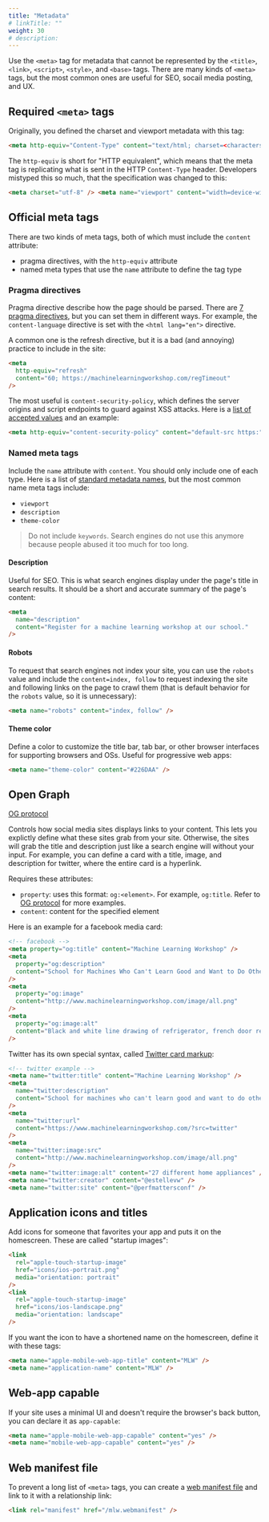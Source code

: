 ```yaml
---
title: "Metadata"
# linkTitle: ""
weight: 30
# description:
---
```


Use the `<meta>` tag for metadata that cannot be represented by the `<title>`, `<link>`, `<script>`, `<style>`, and `<base>` tags. There are many kinds of `<meta>` tags, but the most common ones are useful for SEO, socail media posting, and UX.

## Required `<meta>` tags

Originally, you defined the charset and viewport metadata with this tag:

```html
<meta http-equiv="Content-Type" content="text/html; charset=<characterset>" />
```

The `http-equiv` is short for "HTTP equivalent", which means that the meta tag is replicating what is sent in the HTTP `Content-Type` header. Developers mistyped this so much, that the specification was changed to this:

```html
<meta charset="utf-8" /> <meta name="viewport" content="width=device-width" />
```

## Official meta tags

There are two kinds of meta tags, both of which must include the `content` attribute:

- pragma directives, with the `http-equiv` attribute
- named meta types that use the `name` attribute to define the tag type

### Pragma directives

Pragma directive describe how the page should be parsed. There are [7 pragma directives](https://html.spec.whatwg.org/multipage/semantics.html#pragma-directives), but you can set them in different ways. For example, the `content-language` directive is set with the `<html lang="en">` directive.

A common one is the refresh directive, but it is a bad (and annoying) practice to include in the site:

```html
<meta
  http-equiv="refresh"
  content="60; https://machinelearningworkshop.com/regTimeout"
/>
```

The most useful is `content-security-policy`, which defines the server origins and script endpoints to guard against XSS attacks. Here is a [list of accepted values](https://developer.mozilla.org/en-US/docs/Web/HTTP/Reference/Headers/Content-Security-Policy) and an example:

```html
<meta http-equiv="content-security-policy" content="default-src https:" />
```

### Named meta tags

Include the `name` attribute with `content`. You should only include one of each type. Here is a list of [standard metadata names](https://developer.mozilla.org/en-US/docs/Web/HTML/Element/meta/name), but the most common name meta tags include:

- `viewport`
- `description`
- `theme-color`

> Do not include `keywords`. Search engines do not use this anymore because people abused it too much for too long.

#### Description

Useful for SEO. This is what search engines display under the page's title in search results. It should be a short and accurate summary of the page's content:

```html
<meta
  name="description"
  content="Register for a machine learning workshop at our school."
/>
```

#### Robots

To request that search engines not index your site, you can use the `robots` value and include the `content=index, follow` to request indexing the site and following links on the page to crawl them (that is default behavior for the `robots` value, so it is unnecessary):

```html
<meta name="robots" content="index, follow" />
```

#### Theme color

Define a color to customize the title bar, tab bar, or other browser interfaces for supporting browsers and OSs. Useful for progressive web apps:

```html
<meta name="theme-color" content="#226DAA" />
```

## Open Graph

[OG protocol](https://ogp.me/)

Controls how social media sites displays links to your content. This lets you explictly define what these sites grab from your site. Otherwise, the sites will grab the title and description just like a search engine will without your input. For example, you can define a card with a title, image, and description for twitter, where the entire card is a hyperlink.

Requires these attributes:

- `property`: uses this format: `og:<element>`. For example, `og:title`. Refer to [OG protocol](https://ogp.me/) for more examples.
- `content`: content for the specified element

Here is an example for a facebook media card:

```html
<!-- facebook -->
<meta property="og:title" content="Machine Learning Workshop" />
<meta
  property="og:description"
  content="School for Machines Who Can't Learn Good and Want to Do Other Stuff Good Too"
/>
<meta
  property="og:image"
  content="http://www.machinelearningworkshop.com/image/all.png"
/>
<meta
  property="og:image:alt"
  content="Black and white line drawing of refrigerator, french door refrigerator, range, washer, fan, microwave, vaccuum, space heater and air conditioner"
/>
```

Twitter has its own special syntax, called [Twitter card markup](https://developer.x.com/en/docs/x-for-websites/cards/overview/markup):

```html
<!-- twitter example -->
<meta name="twitter:title" content="Machine Learning Workshop" />
<meta
  name="twitter:description"
  content="School for machines who can't learn good and want to do other stuff good too"
/>
<meta
  name="twitter:url"
  content="https://www.machinelearningworkshop.com/?src=twitter"
/>
<meta
  name="twitter:image:src"
  content="http://www.machinelearningworkshop.com/image/all.png"
/>
<meta name="twitter:image:alt" content="27 different home appliances" />
<meta name="twitter:creator" content="@estellevw" />
<meta name="twitter:site" content="@perfmattersconf" />
```

## Application icons and titles

Add icons for someone that favorites your app and puts it on the homescreen. These are called "startup images":

```html
<link
  rel="apple-touch-startup-image"
  href="icons/ios-portrait.png"
  media="orientation: portrait"
/>
<link
  rel="apple-touch-startup-image"
  href="icons/ios-landscape.png"
  media="orientation: landscape"
/>
```

If you want the icon to have a shortened name on the homescreen, define it with these tags:

```html
<meta name="apple-mobile-web-app-title" content="MLW" />
<meta name="application-name" content="MLW" />
```

## Web-app capable

If your site uses a minimal UI and doesn't require the browser's back button, you can declare it as `app-capable`:

```html
<meta name="apple-mobile-web-app-capable" content="yes" />
<meta name="mobile-web-app-capable" content="yes" />
```

## Web manifest file

To prevent a long list of `<meta>` tags, you can create a [web manifest file](https://developer.mozilla.org/en-US/docs/Web/Progressive_web_apps/Manifest) and link to it with a relationship link:

```html
<link rel="manifest" href="/mlw.webmanifest" />
```